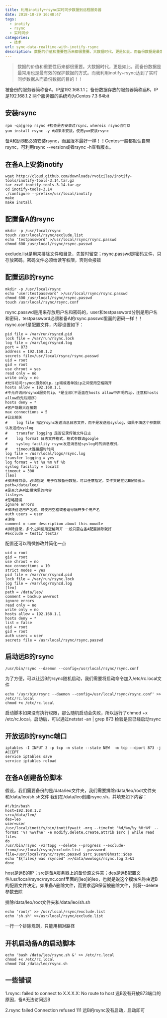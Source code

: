 ```yaml
---
title: 利用inotify+rsync实时同步数据到远程服务器
date: 2018-10-29 16:48:47
tags: 
  - inotify
  - rsync
  - 实时同步
categories:
  - 技术
url: sync-data-realtime-with-inotify-rsync
description: 数据的价值和重要性历来都很重要。大数据时代，更是如此。而备份数据是最常用也是最有效的保护数据的方式。而我利用inotify+rsync达到了实时同步数据从而备份数据的目的！！
---
```


> 数据的价值和重要性历来都很重要。大数据时代，更是如此。而备份数据是最常用也是最有效的保护数据的方式。而我利用inotify+rsync达到了实时同步数据从而备份数据的目的！！

被备份的服务器简称备A，IP是192.168.1.1；
备份数据存放的服务器简称远B，IP是192.168.1.2
两个服务器的系统均为Centos 7.3 64bit

## 安装rsync

```
rpm -qa|grep rsync #检查是否安装过rsync，whereis rsync也可以
yum install rsync -y #如果未安装，使用yum安装rsync
```


备A和远B都必须安装rsync，而且版本最好一样！！Centos一般都默认自带rsync，可利用rsync --version或者rsync -h查看版本。

## 在备A上安装inotify

```
wget http://cloud.github.com/downloads/rvoicilas/inotify-tools/inotify-tools-3.14.tar.gz  
tar zxvf inotify-tools-3.14.tar.gz  
cd inotify-tools-3.14  
./configure --prefix=/usr/local/inotify  
make  
make install
```


## 配置备A的rsync

```
mkdir -p /usr/local/rsync
touch /usr/local/rsync/exclude.list
echo 'testpassword' >/usr/local/rsync/rsync.passwd
chmod 600 /usr/local/rsync/rsync.passwd
```


exclude.list是用来排除文件和目录，先暂时留空；rsync.passwd是密码文件，只存放密码。密码文件必须给读写权限，否则会报错

## 配置远B的rsync

```
mkdir -p /usr/local/rsync
echo 'user:testpassword' >/usr/local/rsync/rsync.passwd
chmod 600 /usr/local/rsync/rsync.passwd
touch /usr/local/rsync/rsync.conf
```

rsync.passwd是用来存放用户名和密码的，user和testpassword分别是用户名和密码，testpassword必须和备A的rsync.passwd里面的密码一样！！rsync.conf是配置文件，内容设置如下：

```
pid file = /var/run/rsyncd.pid  
lock file = /var/run/rsync.lock  
log file = /var/log/rsyncd.log 
port = 873
address = 192.168.1.2
secrets file=/usr/local/rsync/rsync.passwd
uid = root
gid = root
use chroot = yes
read only = no
write only = no
#允许访问rsyncd服务的ip，ip端或者单独ip之间使用空格隔开
hosts allow = 192.168.1.1
#不允许访问rsyncd服务的ip，*是全部(不涵盖在hosts allow中声明的ip，注意和hosts allow的先后顺序)
hosts deny = *
#客户端最大连接数
max connections = 5
#日志相关
#    log file 指定rsync发送消息日志文件，而不是发送给syslog，如果不填这个参数默认发送给syslog
#    transfer logging 是否记录传输文件日志
#    log format 日志文件格式，格式参数请google
#    syslog facility rsync发送消息给syslog时的消息级别，
#    timeout连接超时时间
log file = /usr/local/logs/rsync.log
transfer logging = yes
log format = %t %a %m %f %b
syslog facility = local3
timeout = 300
[leo]
#模块根目录，必须指定 用于存放备份数据，可以任意指定，文件夹是在远B服务器上
path=/data/leo/
#是否允许列出模块里的内容
list=yes
#忽略错误
ignore errors
#模块验证用户名称，可使用空格或者逗号隔开多个用户名
auth users = user
#注释
comment = some description about this moudle
#排除目录，多个之间使用空格隔开 一般只要在备A配置排除就好
#exclude = test1/ test2/
```


配置还可以稍微修改并简化一点

```
uid = root 
gid = root 
use chroot = no 
max connections = 10 
strict modes = yes 
pid file = /var/run/rsyncd.pid  
lock file = /var/run/rsync.lock  
log file = /var/log/rsyncd.log  
[leo]  
path = /data/leo/  
comment = backup wwwroot  
ignore errors  
read only = no 
write only = no 
hosts allow = 192.168.1.1  
hosts deny = *  
list = false 
uid = root 
gid = root 
auth users = user
secrets file = /usr/local/rsync/rsync.passwd
```

## 启动远B的rsync

```
/usr/bin/rsync --daemon --config=/usr/local/rsync/rsync.conf
```


为了方便，可以让远B的rsync随机启动，我们需要将启动命令加入/etc/rc.local文件

```
echo '/usr/bin/rsync --daemon --config=/usr/local/rsync/rsync.conf' >> /etc/rc.local
chmod +x /etc/rc.local
```

启动脚本如果没有执行权限，那么随机启动会失败，所以运行了chmod +x /etc/rc.local。启动后，可以通过netstat -an | grep 873 检验是否已经启动rsync

## 开放远B的rsync端口

```
iptables -I INPUT 3 -p tcp -m state --state NEW  -m tcp --dport 873 -j ACCEPT
service iptables save
service iptables reload
```


## 在备A创建备份脚本

假设，我们需要备份的是/data/leo文件夹，我们需要排除/data/leo/root文件夹和/data/leo/sh.sh文件
我们在/data/leo创建rsync.sh，并填充如下内容：

```
#!/bin/bash
host=192.168.1.2
src=/data/leo/
des=leo
user=user
/usr/local/inotify/bin/inotifywait -mrq --timefmt '%d/%m/%y %H:%M' --format '%T %w%f%e' -e modify,delete,create,attrib $src | while read files
do
/usr/bin/rsync -vzrtopg --delete --progress --exclude-from=/usr/local/rsync/exclude.list --password-file=/usr/local/rsync/rsync.passwd $src $user@$host::$des
echo "${files} was rsynced" >>/data/wwwlogs/rsync.log 2>&1
done
```

host是远B的IP；src是备A服务器上的备份源文件夹；des是远B配置文件/usr/local/rsync/rsync.conf里面的[leo]的leo，也就是说这个模块名称由远B的配置文件决定。如果备A删除文件，而要求远B保留被删除文件，则将--delete参数去除

排除/data/leo/root文件夹和/data/leo/sh.sh

```
echo 'root/' >> /usr/local/rsync/exclude.list
echo 'sh.sh' >>/usr/local/rsync/exclude.list
```

一行一个排除规则，只能用相对路径

## 开机启动备A的启动脚本

```
echo 'bash /data/leo/rsync.sh &' >> /etc/rc.local
chmod +x /etc/rc.local
chmod 744 /data/leo/rsync.sh
```


## 一些错误

1.rsync: failed to connect to X.X.X.X: No route to host
远B没有开放873端口的原因，备A无法访问远B

2.rsync failed Connection refused 111
远B的rsync没有启动，启动即可